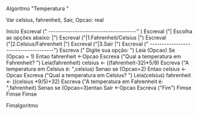 Algoritmo "Temperatura "

Var
   celsius, fahrenheit, Sair, Opcao: real


Inicio
     Escreval (" -------------------------------------" )
     Escreval ("|      Escolha as opções abaixo:      |")
     Escreval ("|1.Fahrenheit/Celsius                 |")
     Escreval ("|2.Celsius/Fahrenheit                 |")
     Escreval ("|3.Sair                               |")
     Escreval  (" -------------------------------------")
     Escreva (" Digite sua opção: ")
     Leia (Opcao)
     Se (Opcao = 1) Entao
      fahrenheit <-Opcao
      Escreva ("Qual a temperatura em Fahrenheit? ")
      Leia(fahrenheit)
      celsius <- ((fahrenheit-32)*5/9)
      Escreva ("A temperatura em Celsius é: ",celsius)
      Senao
      se (Opcao=2) Entao
       celsius <-Opcao
        Escreva ("Qual a temperatura em Celsius? ")
       Leia(celsius)
       fahrenheit <- ((celsius *9/5)+32)
       Escreva ("A temperatura em Fahrenheit é: ",fahrenheit)
     Senao
      se (Opcao=3)entao
      Sair <-Opcao
      Escreva ("Fim")
     Fimse
     Fimse
     Fimse
     
     
Fimalgoritmo